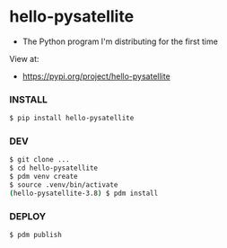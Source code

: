 # hello-pysatellite
- The Python program I'm distributing for the first time

View at:
- https://pypi.org/project/hello-pysatellite

### INSTALL
```bash
$ pip install hello-pysatellite
```

### DEV
```bash
$ git clone ...
$ cd hello-pysatellite
$ pdm venv create
$ source .venv/bin/activate
(hello-pysatellite-3.8) $ pdm install
```

### DEPLOY 
```bash
$ pdm publish
```
